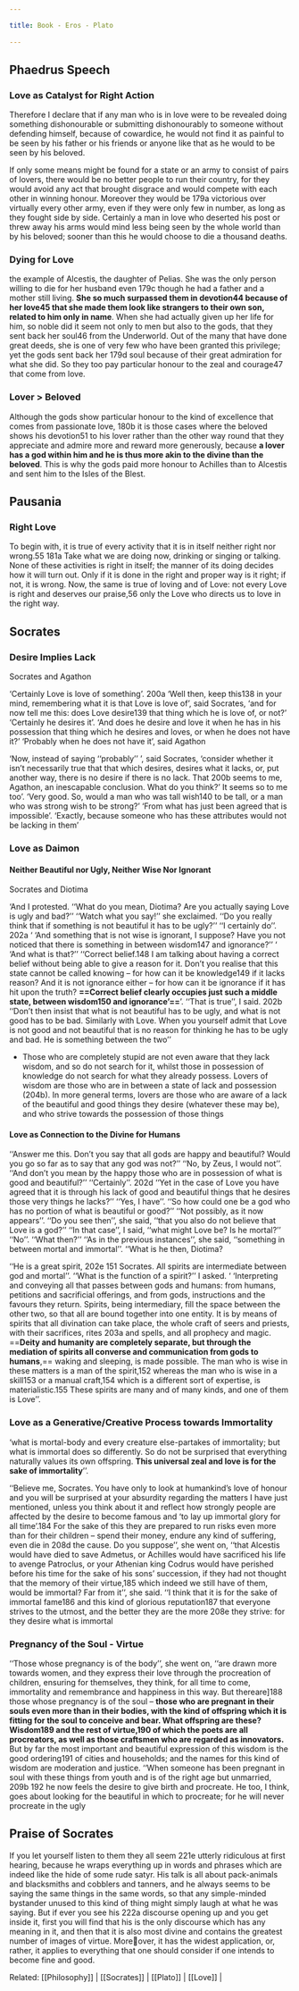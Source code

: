 ```yaml
---
title: Book - Eros - Plato 
---
```

## Phaedrus Speech
### Love as Catalyst for Right Action
Therefore I declare that if any man who is in love were to be revealed doing something dishonourable or submitting dishonourably to someone without defending himself, because of cowardice, he would not find it as painful to be seen by his father or his friends or anyone like that as he would to be seen by his beloved.

If only some means might be found for a state or an army to consist of pairs of lovers, there would be no better people to run their country, for they would avoid any act that brought disgrace and would compete with each other in winning honour. Moreover they would be 179a victorious over virtually every other army, even if they were only few in number, as long as they fought side by side. Certainly a man in love who deserted his post or threw away his arms would mind less being seen by the whole world than by his beloved; sooner than this he would choose to die a thousand deaths.

### Dying for Love
the example of Alcestis, the daughter of Pelias. She was the only person willing to die for her husband even 179c though he had a father and a mother still living. **She so much surpassed them in devotion44 because of her love45 that she made them look like strangers to their own son, related to him only in name**. When she had actually given up her life for him, so noble did it seem not only to men but also to the gods, that they sent back her soul46 from the Underworld. Out of the many that have done great deeds, she is one of very few who have been granted this privilege; yet the gods sent back her 179d soul because of their great admiration for what she did. So they too pay particular honour to the zeal and courage47 that come from love.

### Lover > Beloved
Although the gods show particular honour to the kind of excellence that comes from passionate love, 180b it is those cases where the beloved shows his devotion51 to his lover rather than the other way round that they appreciate and admire more and reward more generously, because **a lover has a god within him and he is thus more akin to the divine than the beloved**. This is why the gods paid more honour to Achilles than to Alcestis and sent him to the Isles of the Blest.

## Pausania
### Right Love
To begin with, it is true of every activity that it is in itself neither right nor wrong.55 181a Take what we are doing now, drinking or singing or talking. None of these activities is right in itself; the manner of its doing decides how it will turn out. Only if it is done in the right and proper way is it right; if not, it is wrong. Now, the same is true of loving and of Love: not every Love is right and deserves our praise,56 only the Love who directs us to love in the right way.

## Socrates
### Desire Implies Lack 
Socrates and Agathon

‘Certainly Love is love of something’. 200a 
‘Well then, keep this138 in your mind, remembering what it is that Love is love of’, said Socrates, ‘and for now tell me this: does Love desire139 that thing which he is love of, or not?’ ‘Certainly he desires it’. ‘And does he desire and love it when he has in his possession that thing which he desires and loves, or when he does not have it?’ ‘Probably when he does not have it’, said Agathon

‘Now, instead of saying ‘‘probably’’ ’, said Socrates, ‘consider whether it isn’t necessarily true that that which desires, desires what it lacks, or, put another way, there is no desire if there is no lack. That 200b seems to me, Agathon, an inescapable conclusion. What do you think?’
It seems so to me too’. ‘Very good. So, would a man who was tall wish140 to be tall, or a man who was strong wish to be strong?’ ‘From what has just been agreed that is impossible’. ‘Exactly, because someone who has these attributes would not be lacking in them’

### Love as Daimon 

#### Neither Beautiful nor Ugly, Neither Wise Nor Ignorant
Socrates and Diotima

‘And I protested. ‘‘What do you mean, Diotima? Are you actually saying Love is ugly and bad?’’ 
‘‘Watch what you say!’’ she exclaimed. ‘‘Do you really think that if something is not beautiful it has to be ugly?’’
‘‘I certainly do’’. 202a ‘
‘And something that is not wise is ignorant, I suppose? Have you not noticed that there is something in between wisdom147 and ignorance?’’ ‘
‘And what is that?’’ 
‘‘Correct belief.148 I am talking about having a correct belief without being able to give a reason for it. Don’t you realise that this state cannot be called knowing – for how can it be knowledge149 if it lacks reason? And it is not ignorance either – for how can it be ignorance if it has hit upon the truth? **==Correct belief clearly occupies just such a middle state, between wisdom150 and ignorance’==**’.
‘‘That is true’’, I said. 202b 
‘‘Don’t then insist that what is not beautiful has to be ugly, and what is not good has to be bad. Similarly with Love. When you yourself admit that Love is not good and not beautiful that is no reason for thinking he has to be ugly and bad. He is something between the two’’


- Those who are completely stupid are not even aware that they lack wisdom, and so do not search for it, whilst those in possession of knowledge do not search for what they already possess. Lovers of wisdom are those who are in between a state of lack and possession (204b). In more general terms, lovers are those who are aware of a lack of the beautiful and good things they desire (whatever these may be), and who strive towards the possession of those things


#### Love as Connection to the Divine for Humans
‘‘Answer me this. Don’t you say that all gods are happy and beautiful? Would you go so far as to say that any god was not?’’ ‘‘No, by Zeus, I would not’’. ‘‘And don’t you mean by the happy those who are in possession of what is good and beautiful?’’ ‘‘Certainly’’. 202d ‘‘Yet in the case of Love you have agreed that it is through his lack of good and beautiful things that he desires those very things he lacks?’’ ‘‘Yes, I have’’. ‘‘So how could one be a god who has no portion of what is beautiful or good?’’ ‘‘Not possibly, as it now appears’’. ‘‘Do you see then’’, she said, ‘‘that you also do not believe that Love is a god?’’ ‘‘In that case’’, I said, ‘‘what might Love be? Is he mortal?’’ ‘‘No’’. ‘‘What then?’’ ‘‘As in the previous instances’’, she said, ‘‘something in between mortal and immortal’’. ‘‘What is he then, Diotima?

‘‘He is a great spirit, 202e 151 Socrates. All spirits are intermediate between god and mortal’’. 
‘‘What is the function of a spirit?’’ I asked. ‘
‘Interpreting and conveying all that passes between gods and humans: from humans, petitions and sacrificial offerings, and from gods, instructions and the favours they return. Spirits, being intermediary, fill the space between the other two, so that all are bound together into one entity. It is by means of spirits that all divination can take place, the whole craft of seers and priests, with their sacrifices, rites 203a and spells, and all prophecy and magic. ==**Deity and humanity are completely separate, but through the mediation of spirits all converse and communication from gods to humans**,== waking and sleeping, is made possible. The man who is wise in these matters is a man of the spirit,152 whereas the man who is wise in a skill153 or a manual craft,154 which is a different sort of expertise, is materialistic.155 These spirits are many and of many kinds, and one of them is Love’’.

### Love as a Generative/Creative Process towards Immortality
‘what is mortal-body and every creature else-partakes of immortality; but what is immortal does so differently. So do not be surprised that everything naturally values its own offspring. **This universal zeal and love is for the sake of immortality**’’.

‘‘Believe me, Socrates. You have only to look at humankind’s love of honour and you will be surprised at your absurdity regarding the matters I have just mentioned, unless you think about it and reflect how strongly people are affected by the desire to become famous and ‘to lay up immortal glory for all time’.184 For the sake of this they are prepared to run risks even more than for their children – spend their money, endure any kind of suffering, even die in 208d the cause. Do you suppose’’, she went on, ‘‘that Alcestis would have died to save Admetus, or Achilles would have sacrificed his life to avenge Patroclus, or your Athenian king Codrus would have perished before his time for the sake of his sons’ succession, if they had not thought that the memory of their virtue,185 which indeed we still have of them, would be immortal? Far from it’’, she said. ‘‘I think that it is for the sake of immortal fame186 and this kind of glorious reputation187 that everyone strives to the utmost, and the better they are the more 208e they strive: for they desire what is immortal

### Pregnancy of the Soul - Virtue
‘‘Those whose pregnancy is of the body’’, she went on, ‘‘are drawn more towards women, and they express their love through the procreation of children, ensuring for themselves, they think, for all time to come, immortality and remembrance and happiness in this way. But thereare]188 those whose pregnancy is of the soul – **those who are pregnant in their souls even more than in their bodies, with the kind of offspring which it is fitting for the soul to conceive and bear. What offspring are these? Wisdom189 and the rest of virtue,190 of which the poets are all procreators, as well as those craftsmen who are regarded as innovators.** But by far the most important and beautiful expression of this wisdom is the good ordering191 of cities and households; and the names for this kind of wisdom are moderation and justice. ‘‘When someone has been pregnant in soul with these things from youth and is of the right age but unmarried, 209b 192 he now feels the desire to give birth and procreate. He too, I think, goes about looking for the beautiful in which to procreate; for he will never procreate in the ugly

## Praise of Socrates
If you let yourself listen to them they all seem 221e utterly ridiculous at first hearing, because he wraps everything up in words and phrases which are indeed like the hide of some rude satyr. His talk is all about pack-animals and blacksmiths and cobblers and tanners, and he always seems to be saying the same things in the same words, so that any simple-minded bystander unused to this kind of thing might simply laugh at what he was saying. But if ever you see his 222a discourse opening up and you get inside it, first you will find that his is the only discourse which has any meaning in it, and then that it is also most divine and contains the greatest number of images of virtue. Moreover, it has the widest application, or, rather, it applies to everything that one should consider if one intends to become fine and good.

Related: [[Philosophy]] | [[Socrates]] | [[Plato]] | [[Love]] | 
